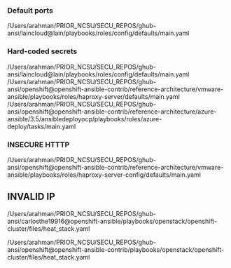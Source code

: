 ### Default ports 

/Users/arahman/PRIOR_NCSU/SECU_REPOS/ghub-ansi/laincloud@lain/playbooks/roles/config/defaults/main.yaml


### Hard-coded secrets 

/Users/arahman/PRIOR_NCSU/SECU_REPOS/ghub-ansi/laincloud@lain/playbooks/roles/config/defaults/main.yaml
/Users/arahman/PRIOR_NCSU/SECU_REPOS/ghub-ansi/openshift@openshift-ansible-contrib/reference-architecture/vmware-ansible/playbooks/roles/haproxy-server/defaults/main.yaml 
/Users/arahman/PRIOR_NCSU/SECU_REPOS/ghub-ansi/openshift@openshift-ansible-contrib/reference-architecture/azure-ansible/3.5/ansibledeployocp/playbooks/roles/azure-deploy/tasks/main.yaml


### INSECURE HTTTP 

/Users/arahman/PRIOR_NCSU/SECU_REPOS/ghub-ansi/openshift@openshift-ansible-contrib/reference-architecture/vmware-ansible/playbooks/roles/haproxy-server-config/defaults/main.yaml

## INVALID IP 

/Users/arahman/PRIOR_NCSU/SECU_REPOS/ghub-ansi/carlosthe19916@openshift-ansible/playbooks/openstack/openshift-cluster/files/heat_stack.yaml

/Users/arahman/PRIOR_NCSU/SECU_REPOS/ghub-ansi/openshift@openshift-ansible-contrib/playbooks/openstack/openshift-cluster/files/heat_stack.yaml

